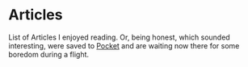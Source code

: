 # Articles  

List of Articles I enjoyed reading. Or, being honest, which sounded interesting, were saved to [Pocket](https://getpocket.com/) and are waiting now there for some boredom during a flight.
